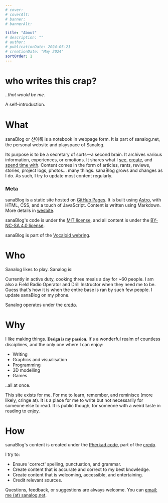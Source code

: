 ```yaml
---
# cover:
# coverAlt:
# banner:
# bannerAlt:

title: "About"
# description: ""
# author:
# publicationDate: 2024-05-21
# creationDate: "May 2024"
sortOrder: 1
---
```


<link rel="preconnect" href="https://fonts.googleapis.com">
<link rel="preconnect" href="https://fonts.gstatic.com" crossorigin>
<link href="https://fonts.googleapis.com/css2?family=Comic+Neue&display=swap" rel="stylesheet">

# who writes this crap?

*<span class="muted">..that would be me.</span>*

A self-introduction.

# What

sanaBlog or 산아록 is a notebook in webpage form. It is part of sanalog.net, the personal website and playspace of Sanalog.

Its purpose is to be a secretary of sorts—a second brain. It archives various information, experiences, or emotions. It shares what I [see](/blog/gallery), [create](/blog), and [spend time with](/blog/reviews). Content comes in the form of articles, rants, reviews, stories, project logs, photos... many things. sanaBlog grows and changes as I do. As such, I try to update most content regularly.

### Meta

sanaBlog is a static site hosted on <a href="https://pages.github.com/" target="_blank" class="extlink">GitHub Pages</a>. It is built using <a href="https://astro.build/" target="_blank" class="extlink">Astro</a>, with HTML, CSS, and a touch of JavaScript. Content is written using Markdown. More details in [wesbite](/blog/code/wesbite).

sanaBlog's code is under the <a target="_balnk" class="extlink" href="https://github.com/itsSanalog/sanalog.net/blob/main/LICENSE" target="_blank">MIT license</a>, and all content is under the <a target="_blank" class="extlink" href="https://creativecommons.org/licenses/by-nc-sa/4.0">BY-NC-SA 4.0 license</a>.

sanaBlog is part of the <a href="https://webring.adilene.net/index.php" target="_blank" class="extlink">Vocaloid webring</a>.

<!-- <a href="https://webring.xxiivv.com" target="_blank" class="extlink">xxiivv webring</a> -->

# Who

Sanalog likes to play. Sanalog is:

Currently in active duty, cooking three meals a day for ~60 people. I am also a Field Radio Operator and Drill Instructor when they need me to be. Guess that's how it is when the entire base is ran by such few people. I update sanaBlog on my phone.

Sanalog operates under the [credo](/blog/credo).

# Why

I like making things. <b style="font-family: 'Comic Neue'">Design is my passion</b>. It's a wonderful realm of countless disciplines, and the only one where I can enjoy:

- Writing
- Graphics and visualisation
- Programming
- 3D modelling
- Games

..all at once.

This site exists for me. For me to learn, remember, and reminisce (more likely, cringe at). It is a place for me to write but not necessarily for someone else to read. It is public though, for someone with a weird taste in reading to enjoy.

# How

sanaBlog's content is created under the [Pherkad code](/blog/credo#pherkad), part of the [credo](/blog/credo).

I try to:

- Ensure 'correct' spelling, punctuation, and grammar.
- Create content that is accurate and correct to my best knowledge.
- Create content that is welcoming, accessible, and entertaining.
- Credit relevant sources.

Questions, feedback, or suggestions are always welcome. You can <a href="mailto:me@sanalog.net">email: me (at) sanalog.net</a>.